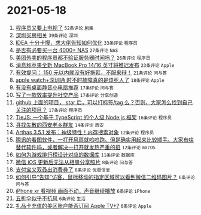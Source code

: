 # 2021-05-18

1. [程序员又要上电视了](https://www.v2ex.com/t/777581) `52条评论` `剧集`
1. [深圳买房相关](https://www.v2ex.com/t/777673) `39条评论` `深圳`
1. [IDEA 十分卡慢，求大佬告知如何优化](https://www.v2ex.com/t/777670) `33条评论` `程序员`
1. [是否有必要买一台 4000+ NAS](https://www.v2ex.com/t/777677) `27条评论` `NAS`
1. [美团外卖的程序员都不验证服务器时间吗？](https://www.v2ex.com/t/777611) `26条评论` `程序员`
1. [消息称苹果全新 MacBook Pro 14/16 英寸将推迟发布](https://www.v2ex.com/t/777633) `23条评论` `Apple`
1. [有效提问： 150 元以内就没有好拖鞋，不服来辩！](https://www.v2ex.com/t/777689) `21条评论` `问与答`
1. [apple watch+深圳通 时不时故障真的是烦死人了](https://www.v2ex.com/t/777575) `18条评论` `Apple`
1. [有没有桌面静音小电扇推荐](https://www.v2ex.com/t/777662) `17条评论` `问与答`
1. [写了一款效率提升社交产品](https://www.v2ex.com/t/777651) `17条评论` `分享创造`
1. [github 上面的项目， star 后，可以打标签/tag 么？否则，大家怎么找到自己关注的项目？](https://www.v2ex.com/t/777636) `17条评论` `程序员`
1. [TieJS: 一个基于 TypeScript 的个人级 Node.js 框架](https://www.v2ex.com/t/777644) `16条评论` `程序员`
1. [寻找失散的西安老乡群友](https://www.v2ex.com/t/777659) `14条评论` `西安`
1. [Arthas 3.5.1 发布：神级特性！内存搜索对象](https://www.v2ex.com/t/777640) `12条评论` `程序员`
1. [腾讯的看图软件，一打开风扇就呜呜跑。但是确实用起来比较顺手。大家有啥替代软件吗，或者解决一打开就发热严重的招](https://www.v2ex.com/t/777600) `12条评论` `macOS`
1. [如何为游戏排行榜设计对应的数据库](https://www.v2ex.com/t/777626) `11条评论` `数据库`
1. [微信 iOS 更新后无法从相册分享照片](https://www.v2ex.com/t/777609) `8条评论` `问与答`
1. [支付宝又双叒出消费券了](https://www.v2ex.com/t/777574) `8条评论` `优惠信息`
1. [如何引导“告知”访客，鼠标移动的指定区域可以看到微信二维码图片？](https://www.v2ex.com/t/777694) `6条评论` `问与答`
1. [iPhone xr 看视频 画面不动，声音继续播放](https://www.v2ex.com/t/777690) `6条评论` `iPhone`
1. [五折伞似乎不抗风](https://www.v2ex.com/t/777678) `6条评论` `生活`
1. [礼品卡充值的美区账户能否订阅 Apple TV+?](https://www.v2ex.com/t/777641) `6条评论` `Apple`
